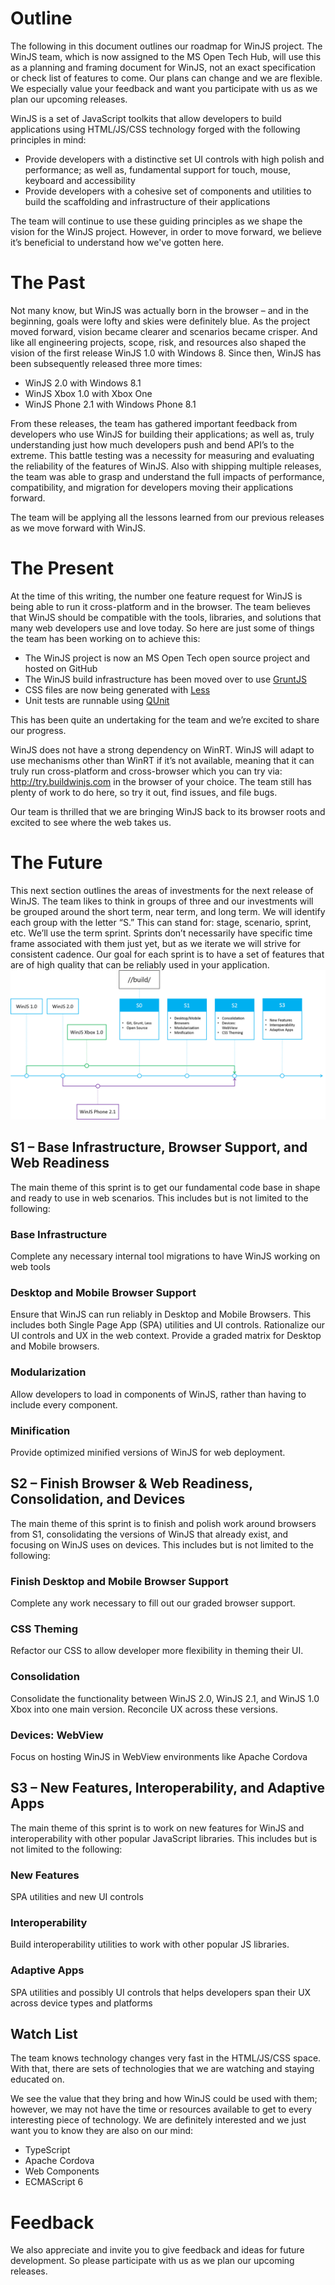 # Outline
The following in this document outlines our roadmap for WinJS project. The WinJS team, which is now assigned to the MS Open Tech Hub, will use this as a planning and framing document for WinJS, not an exact specification or check list of features to come. Our plans can change and we are flexible. We especially value your feedback and want you participate with us as we plan our upcoming releases.

WinJS is a set of JavaScript toolkits that allow developers to build applications using HTML/JS/CSS technology forged with the following principles in mind:
* Provide developers with a distinctive set UI controls with high polish and performance; as well as, fundamental support for touch, mouse, keyboard and accessibility
* Provide developers with a cohesive set of components and utilities to build the scaffolding and infrastructure of their applications

The team will continue to use these guiding principles as we shape the vision for the WinJS project. However, in order to move forward, we believe it’s beneficial to understand how we've gotten here.

# The Past
Not many know, but WinJS was actually born in the browser – and in the beginning, goals were lofty and skies were definitely blue. As the project moved forward, vision became clearer and scenarios became crisper. And like all engineering projects, scope, risk, and resources also shaped the vision of the first release WinJS 1.0 with Windows 8.
Since then, WinJS has been subsequently released three more times:
* WinJS 2.0 with Windows 8.1
* WinJS Xbox 1.0 with Xbox One
* WinJS Phone 2.1 with Windows Phone 8.1

From these releases, the team has gathered important feedback from developers who use WinJS for building their applications; as well as, truly understanding just how much developers push and bend API’s to the extreme. This battle testing was a necessity for measuring and evaluating the reliability of the features of WinJS. Also with shipping multiple releases, the team was able to grasp and understand the full impacts of performance, compatibility, and migration for developers moving their applications forward. 

The team will be applying all the lessons learned from our previous releases as we move forward with WinJS.

# The Present
At the time of this writing, the number one feature request for WinJS is being able to run it cross-platform and in the browser. The team believes that WinJS should be compatible with the tools, libraries, and solutions that many web developers use and love today. So here are just some of things the team has been working on to achieve this:
* The WinJS project is now an MS Open Tech open source project and hosted on GitHub
* The WinJS build infrastructure has been moved over to use [GruntJS](http://gruntjs.com/)
* CSS files are now being generated with [Less](http://lesscss.org/)
* Unit tests are runnable using [QUnit](http://qunitjs.com/)

This has been quite an undertaking for the team and we’re excited to share our progress.

WinJS does not have a strong dependency on WinRT. WinJS will adapt to use mechanisms other than WinRT if it’s not available, meaning that it can truly run cross-platform and cross-browser which you can try via: http://try.buildwinjs.com in the browser of your choice. The team still has plenty of work to do here, so try it out, find issues, and file bugs.

Our team is thrilled that we are bringing WinJS back to its browser roots and excited to see where the web takes us.

# The Future
This next section outlines the areas of investments for the next release of WinJS. The team likes to think in groups of three and our investments will be grouped around the short term, near term, and long term. We will identify each group with the letter “S.” This can stand for: stage, scenario, sprint, etc. We’ll use the term sprint. Sprints don’t necessarily have specific time frame associated with them just yet, but as we iterate we will strive for consistent cadence. Our goal for each sprint is to have a set of features that are of high quality that can be reliably used in your application.
![Roadmap for WinJS](images/roadmap.png)
## S1 – Base Infrastructure, Browser Support, and Web Readiness
The main theme of this sprint is to get our fundamental code base in shape and ready to use in web scenarios. This includes but is not limited to the following:

### Base Infrastructure
Complete any necessary internal tool migrations to have WinJS working on web tools

### Desktop and Mobile Browser Support
Ensure that WinJS can run reliably in Desktop and Mobile Browsers. This includes both Single Page App (SPA) utilities and UI controls. Rationalize our UI controls and UX in the web context. Provide a graded matrix for Desktop and Mobile browsers.

### Modularization
Allow developers to load in components of WinJS, rather than having to include every component.

### Minification
Provide optimized minified versions of WinJS for web deployment.

## S2 – Finish Browser & Web Readiness, Consolidation, and Devices
The main theme of this sprint is to finish and polish work around browsers from S1, consolidating the versions of WinJS that already exist, and focusing on WinJS uses on devices. This includes but is not limited to the following:

### Finish Desktop and Mobile Browser Support
Complete any work necessary to fill out our graded browser support.

### CSS Theming
Refactor our CSS to allow developer more flexibility in theming their UI.

### Consolidation
Consolidate the functionality between WinJS 2.0, WinJS 2.1, and WinJS 1.0 Xbox into one main version. Reconcile UX across these versions.

### Devices: WebView
Focus on hosting WinJS in WebView environments like Apache Cordova

## S3 – New Features, Interoperability, and Adaptive Apps
The main theme of this sprint is to work on new features for WinJS and interoperability with other popular JavaScript libraries. This includes but is not limited to the following:

### New Features
SPA utilities and new UI controls 

### Interoperability
Build interoperability utilities to work with other popular JS libraries.

### Adaptive Apps
SPA utilities and possibly UI controls that helps developers span their UX across device types and platforms

## Watch List
The team knows technology changes very fast in the HTML/JS/CSS space. With that, there are sets of technologies that we are watching and staying educated on.

We see the value that they bring and how WinJS could be used with them; however, we may not have the time or resources available to get to every interesting piece of technology. We are definitely interested and we just want you to know they are also on our mind:
* TypeScript 
* Apache Cordova
* Web Components
* ECMAScript 6

# Feedback
We also appreciate and invite you to give feedback and ideas for future development. So please participate with us as we plan our upcoming releases.